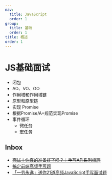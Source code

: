 ```yaml
---
nav:
  title: JavaScript
  order: 1
group:
  title: 基础
  order: 1
title: 概述
order: 1
---
```


# JS基础面试

- 闭包
- AO、VO、GO
- 作用域和作用域链
- 原型和原型链
- 实现 Promise
- 根据Promise/A+规范实现Promise
- 事件循环
  - 微任务
  - 宏任务



## Inbox

- ~~[面试！你真的准备好了吗？｜手写API系列梳理](https://juejin.im/post/5ef17e1ce51d457412313e70?utm_source=gold_browser_extension)~~
- [搞定前端高频手写题](https://mp.weixin.qq.com/s/cHt-DBqY_YXOKiU_z4US2Q)
- [「一劳永逸」送你21道高频JavaScript手写面试题](https://juejin.im/post/6855129007852093453)

